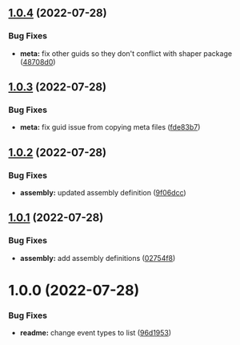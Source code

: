 ## [1.0.4](https://github.com/zacharysnewman/ansible-events/compare/v1.0.3...v1.0.4) (2022-07-28)


### Bug Fixes

* **meta:** fix other guids so they don't conflict with shaper package ([48708d0](https://github.com/zacharysnewman/ansible-events/commit/48708d0a5b50fb362ce5ea70ba9bf6d222df5bc3))

## [1.0.3](https://github.com/zacharysnewman/ansible-events/compare/v1.0.2...v1.0.3) (2022-07-28)


### Bug Fixes

* **meta:** fix guid issue from copying meta files ([fde83b7](https://github.com/zacharysnewman/ansible-events/commit/fde83b773345dbfbcc0f1becb6bdbf0c89a564cf))

## [1.0.2](https://github.com/zacharysnewman/ansible-events/compare/v1.0.1...v1.0.2) (2022-07-28)


### Bug Fixes

* **assembly:** updated assembly definition ([9f06dcc](https://github.com/zacharysnewman/ansible-events/commit/9f06dccf37556642e838503bf0451174189dd7be))

## [1.0.1](https://github.com/zacharysnewman/ansible-events/compare/v1.0.0...v1.0.1) (2022-07-28)


### Bug Fixes

* **assembly:** add assembly definitions ([02754f8](https://github.com/zacharysnewman/ansible-events/commit/02754f81c84d7feafb0c06369ea27dde21cf57fb))

# 1.0.0 (2022-07-28)


### Bug Fixes

* **readme:** change event types to list ([96d1953](https://github.com/zacharysnewman/ansible-events/commit/96d19534cbf06fce8305137ac0a760b94c871f6e))
